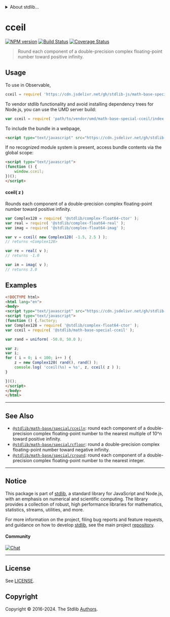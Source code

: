 <!--

@license Apache-2.0

Copyright (c) 2018 The Stdlib Authors.

Licensed under the Apache License, Version 2.0 (the "License");
you may not use this file except in compliance with the License.
You may obtain a copy of the License at

   http://www.apache.org/licenses/LICENSE-2.0

Unless required by applicable law or agreed to in writing, software
distributed under the License is distributed on an "AS IS" BASIS,
WITHOUT WARRANTIES OR CONDITIONS OF ANY KIND, either express or implied.
See the License for the specific language governing permissions and
limitations under the License.

-->


<details>
  <summary>
    About stdlib...
  </summary>
  <p>We believe in a future in which the web is a preferred environment for numerical computation. To help realize this future, we've built stdlib. stdlib is a standard library, with an emphasis on numerical and scientific computation, written in JavaScript (and C) for execution in browsers and in Node.js.</p>
  <p>The library is fully decomposable, being architected in such a way that you can swap out and mix and match APIs and functionality to cater to your exact preferences and use cases.</p>
  <p>When you use stdlib, you can be absolutely certain that you are using the most thorough, rigorous, well-written, studied, documented, tested, measured, and high-quality code out there.</p>
  <p>To join us in bringing numerical computing to the web, get started by checking us out on <a href="https://github.com/stdlib-js/stdlib">GitHub</a>, and please consider <a href="https://opencollective.com/stdlib">financially supporting stdlib</a>. We greatly appreciate your continued support!</p>
</details>

# cceil

[![NPM version][npm-image]][npm-url] [![Build Status][test-image]][test-url] [![Coverage Status][coverage-image]][coverage-url] <!-- [![dependencies][dependencies-image]][dependencies-url] -->

> Round each component of a double-precision complex floating-point number toward positive infinity.



<section class="usage">

## Usage

To use in Observable,

```javascript
cceil = require( 'https://cdn.jsdelivr.net/gh/stdlib-js/math-base-special-cceil@umd/browser.js' )
```

To vendor stdlib functionality and avoid installing dependency trees for Node.js, you can use the UMD server build:

```javascript
var cceil = require( 'path/to/vendor/umd/math-base-special-cceil/index.js' )
```

To include the bundle in a webpage,

```html
<script type="text/javascript" src="https://cdn.jsdelivr.net/gh/stdlib-js/math-base-special-cceil@umd/browser.js"></script>
```

If no recognized module system is present, access bundle contents via the global scope:

```html
<script type="text/javascript">
(function () {
    window.cceil;
})();
</script>
```

#### cceil( z )

Rounds each component of a double-precision complex floating-point number toward positive infinity.

```javascript
var Complex128 = require( '@stdlib/complex-float64-ctor' );
var real = require( '@stdlib/complex-float64-real' );
var imag = require( '@stdlib/complex-float64-imag' );

var v = cceil( new Complex128( -1.5, 2.5 ) );
// returns <Complex128>

var re = real( v );
// returns -1.0

var im = imag( v );
// returns 3.0
```

</section>

<!-- /.usage -->

<section class="examples">

## Examples

<!-- eslint no-undef: "error" -->

```html
<!DOCTYPE html>
<html lang="en">
<body>
<script type="text/javascript" src="https://cdn.jsdelivr.net/gh/stdlib-js/random-base-uniform@umd/browser.js"></script>
<script type="text/javascript">
(function () {.factory;
var Complex128 = require( '@stdlib/complex-float64-ctor' );
var cceil = require( '@stdlib/math-base-special-cceil' );

var rand = uniform( -50.0, 50.0 );

var z;
var i;
for ( i = 0; i < 100; i++ ) {
    z = new Complex128( rand(), rand() );
    console.log( 'cceil(%s) = %s', z, cceil( z ) );
}

})();
</script>
</body>
</html>
```

</section>

<!-- /.examples -->

<!-- C interface documentation. -->



<!-- Section for related `stdlib` packages. Do not manually edit this section, as it is automatically populated. -->

<section class="related">

* * *

## See Also

-   <span class="package-name">[`@stdlib/math-base/special/cceiln`][@stdlib/math/base/special/cceiln]</span><span class="delimiter">: </span><span class="description">round each component of a double-precision complex floating-point number to the nearest multiple of 10^n toward positive infinity.</span>
-   <span class="package-name">[`@stdlib/math-base/special/cfloor`][@stdlib/math/base/special/cfloor]</span><span class="delimiter">: </span><span class="description">round a double-precision complex floating-point number toward negative infinity.</span>
-   <span class="package-name">[`@stdlib/math-base/special/cround`][@stdlib/math/base/special/cround]</span><span class="delimiter">: </span><span class="description">round each component of a double-precision complex floating-point number to the nearest integer.</span>

</section>

<!-- /.related -->

<!-- Section for all links. Make sure to keep an empty line after the `section` element and another before the `/section` close. -->


<section class="main-repo" >

* * *

## Notice

This package is part of [stdlib][stdlib], a standard library for JavaScript and Node.js, with an emphasis on numerical and scientific computing. The library provides a collection of robust, high performance libraries for mathematics, statistics, streams, utilities, and more.

For more information on the project, filing bug reports and feature requests, and guidance on how to develop [stdlib][stdlib], see the main project [repository][stdlib].

#### Community

[![Chat][chat-image]][chat-url]

---

## License

See [LICENSE][stdlib-license].


## Copyright

Copyright &copy; 2016-2024. The Stdlib [Authors][stdlib-authors].

</section>

<!-- /.stdlib -->

<!-- Section for all links. Make sure to keep an empty line after the `section` element and another before the `/section` close. -->

<section class="links">

[npm-image]: http://img.shields.io/npm/v/@stdlib/math-base-special-cceil.svg
[npm-url]: https://npmjs.org/package/@stdlib/math-base-special-cceil

[test-image]: https://github.com/stdlib-js/math-base-special-cceil/actions/workflows/test.yml/badge.svg?branch=main
[test-url]: https://github.com/stdlib-js/math-base-special-cceil/actions/workflows/test.yml?query=branch:main

[coverage-image]: https://img.shields.io/codecov/c/github/stdlib-js/math-base-special-cceil/main.svg
[coverage-url]: https://codecov.io/github/stdlib-js/math-base-special-cceil?branch=main

<!--

[dependencies-image]: https://img.shields.io/david/stdlib-js/math-base-special-cceil.svg
[dependencies-url]: https://david-dm.org/stdlib-js/math-base-special-cceil/main

-->

[chat-image]: https://img.shields.io/gitter/room/stdlib-js/stdlib.svg
[chat-url]: https://app.gitter.im/#/room/#stdlib-js_stdlib:gitter.im

[stdlib]: https://github.com/stdlib-js/stdlib

[stdlib-authors]: https://github.com/stdlib-js/stdlib/graphs/contributors

[umd]: https://github.com/umdjs/umd
[es-module]: https://developer.mozilla.org/en-US/docs/Web/JavaScript/Guide/Modules

[deno-url]: https://github.com/stdlib-js/math-base-special-cceil/tree/deno
[deno-readme]: https://github.com/stdlib-js/math-base-special-cceil/blob/deno/README.md
[umd-url]: https://github.com/stdlib-js/math-base-special-cceil/tree/umd
[umd-readme]: https://github.com/stdlib-js/math-base-special-cceil/blob/umd/README.md
[esm-url]: https://github.com/stdlib-js/math-base-special-cceil/tree/esm
[esm-readme]: https://github.com/stdlib-js/math-base-special-cceil/blob/esm/README.md
[branches-url]: https://github.com/stdlib-js/math-base-special-cceil/blob/main/branches.md

[stdlib-license]: https://raw.githubusercontent.com/stdlib-js/math-base-special-cceil/main/LICENSE

<!-- <related-links> -->

[@stdlib/math/base/special/cceiln]: https://github.com/stdlib-js/math-base-special-cceiln/tree/umd

[@stdlib/math/base/special/cfloor]: https://github.com/stdlib-js/math-base-special-cfloor/tree/umd

[@stdlib/math/base/special/cround]: https://github.com/stdlib-js/math-base-special-cround/tree/umd

<!-- </related-links> -->

</section>

<!-- /.links -->
